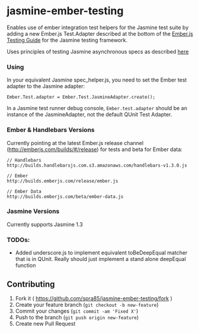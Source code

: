 jasmine-ember-testing
=====================

Enables use of ember integration test helpers for the Jasmine test suite by adding a new Ember.js Test.Adapter described at the bottom of the [Ember.js Testing Guide](http://emberjs.com/guides/testing/integration/) for the Jasmine testing framework.

Uses principles of testing Jasmine asynchronous specs as described [here](https://github.com/pivotal/jasmine/wiki/Asynchronous-specs)

### Using

In your equivalent Jasmine spec_helper.js, you need to set the Ember test adapter to the Jasmine adapter:

```
Ember.Test.adapter = Ember.Test.JasmineAdapter.create();
```

In a Jasmine test runner debug console, ```Ember.test.adapter``` should be an instance of the JasmineAdapter, not the default QUnit Test Adapter.

### Ember & Handlebars Versions

Currently pointing at the latest Ember.js release channel (http://emberjs.com/builds/#/release) for tests and beta for Ember data:

```
// Handlebars
http://builds.handlebarsjs.com.s3.amazonaws.com/handlebars-v1.3.0.js

// Ember
http://builds.emberjs.com/release/ember.js

// Ember Data
http://builds.emberjs.com/beta/ember-data.js
```

### Jasmine Versions

Currently supports Jasmine 1.3

### TODOs:


- Added underscore.js to implement equivalent toBeDeepEqual matcher that is in QUnit.  Really should just implement a stand alone deepEqual function


## Contributing

1. Fork it ( https://github.com/spra85/jasmine-ember-testing/fork )
2. Create your feature branch (`git checkout -b new-feature`)
3. Commit your changes (`git commit -am 'Fixed X'`)
4. Push to the branch (`git push origin new-feature`)
5. Create new Pull Request